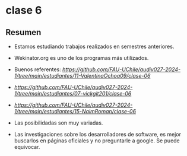 # clase 6

## Resumen

- Estamos estudiando trabajos realizados en semestres anteriores.

- Wekinator.org es uno de los programas más utilizados.

- Buenos referentes: *https://github.com/FAU-UChile/audiv027-2024-1/tree/main/estudiantes/11-ValentinaOchoa09/clase-06*

- *https://github.com/FAU-UChile/audiv027-2024-1/tree/main/estudiantes/07-vickgit201/clase-06*

- *https://github.com/FAU-UChile/audiv027-2024-1/tree/main/estudiantes/15-NaimRoman/clase-06*

- Las posibilidadas son muy variadas.

- Las investigaciones sobre los desarrolladores de software, es mejor buscarlos en páginas oficiales y no preguntarle a google. Se puede equivocar.

<script es para abrir un comentario. link, etc. Y el cierre de este texto es: <>/script>

- Para poder entrenar una ia podemos utilizar: [https://teachablemachine.withgoogle.com/train.](https://teachablemachine.withgoogle.com/)
